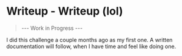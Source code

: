 # Writeup - Writeup (lol)

> --- Work in Progress ---

I did this challenge a couple months ago as my first one.
A written documentation will follow, when I have time and feel like doing one.